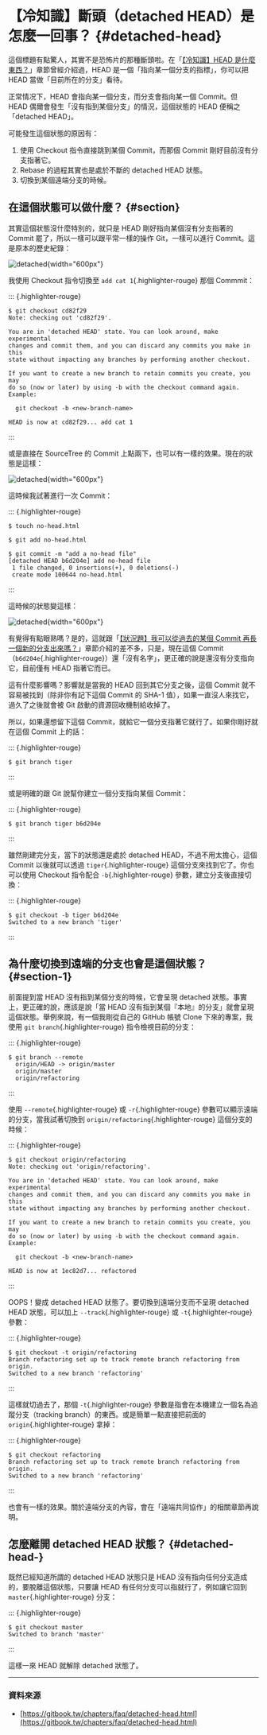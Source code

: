 
【冷知識】斷頭（detached HEAD）是怎麼一回事？ {#detached-head}
=============================================

這個標題有點驚人，其實不是恐怖片的那種斷頭啦。在「[【冷知識】HEAD
是什麼東西？](/chapters/using-git/what-is-head.html)」章節曾經介紹過，HEAD
是一個「指向某一個分支的指標」，你可以把 HEAD
當做「目前所在的分支」看待。

正常情况下，HEAD 會指向某一個分支，而分支會指向某一個 Commit。但 HEAD
偶爾會發生「沒有指到某個分支」的情況，這個狀態的 HEAD 便稱之「detached
HEAD」。

可能發生這個狀態的原因有：

1.  使用 Checkout 指令直接跳到某個 Commit，而那個 Commit
    剛好目前沒有分支指著它。
2.  Rebase 的過程其實也是處於不斷的 detached HEAD 狀態。
3.  切換到某個遠端分支的時候。

在這個狀態可以做什麼？ {#section}
----------------------

其實這個狀態沒什麼特別的，就只是 HEAD 剛好指向某個沒有分支指著的 Commit
罷了，所以一樣可以跟平常一樣的操作 Git，一樣可以進行
Commit。這是原本的歷史紀錄：

![detached](https://gitbook.tw/images/tw/faq/detached-head/detached-head0.png){width="600px"}

我使用 Checkout 指令切換至 `add cat 1`{.highlighter-rouge} 那個
Commmit：

::: {.highlighter-rouge}
``` {.highlight}
$ git checkout cd82f29
Note: checking out 'cd82f29'.

You are in 'detached HEAD' state. You can look around, make experimental
changes and commit them, and you can discard any commits you make in this
state without impacting any branches by performing another checkout.

If you want to create a new branch to retain commits you create, you may
do so (now or later) by using -b with the checkout command again. Example:

  git checkout -b <new-branch-name>

HEAD is now at cd82f29... add cat 1
```
:::

或是直接在 SourceTree 的 Commit
上點兩下，也可以有一樣的效果。現在的狀態是這樣：

![detached](https://gitbook.tw/images/tw/faq/detached-head/detached-head1.png){width="600px"}

這時候我試著進行一次 Commit：

::: {.highlighter-rouge}
``` {.highlight}
$ touch no-head.html

$ git add no-head.html

$ git commit -m "add a no-head file"
[detached HEAD b6d204e] add no-head file
 1 file changed, 0 insertions(+), 0 deletions(-)
 create mode 100644 no-head.html
```
:::

這時候的狀態變這樣：

![detached](https://gitbook.tw/images/tw/faq/detached-head/detached-head2.png){width="600px"}

有覺得有點眼熟嗎？是的，這就跟「[【狀況題】我可以從過去的某個 Commit
再長一個新的分支出來嗎？](/chapters/branch/branch-from-old-commit.html)」章節介紹的差不多，只是，現在這個
Commit（`b6d204e`{.highlighter-rouge}）還「沒有名字」，更正確的說是還沒有分支指向它，目前僅有
HEAD 指著它而已。

這有什麼影響嗎？影響就是當我的 HEAD 回到其它分支之後，這個 Commit
就不容易被找到（除非你有記下這個 Commit 的 SHA-1
值），如果一直沒人來找它，過久了之後就會被 Git
啟動的資源回收機制給收掉了。

所以，如果還想留下這個
Commit，就給它一個分支指著它就行了。如果你剛好就在這個 Commit 上的話：

::: {.highlighter-rouge}
``` {.highlight}
$ git branch tiger
```
:::

或是明確的跟 Git 說幫你建立一個分支指向某個 Commit：

::: {.highlighter-rouge}
``` {.highlight}
$ git branch tiger b6d204e
```
:::

雖然剛建完分支，當下的狀態還是處於 detached HEAD，不過不用太擔心，這個
Commit 以後就可以透過 `tiger`{.highlighter-rouge}
這個分支來找到它了。你也可以使用 Checkout 指令配合
`-b`{.highlighter-rouge} 參數，建立分支後直接切換：

::: {.highlighter-rouge}
``` {.highlight}
$ git checkout -b tiger b6d204e
Switched to a new branch 'tiger'
```
:::

為什麼切換到遠端的分支也會是這個狀態？ {#section-1}
--------------------------------------

前面提到當 HEAD 沒有指到某個分支的時候，它會呈現 detached
狀態。事實上，更正確的說，應該是說「當 HEAD
沒有指到某個『本地』的分支」就會呈現這個狀態。舉例來說，有一個我剛從自己的
GitHub 帳號 Clone 下來的專案，我使用 `git branch`{.highlighter-rouge}
指令檢視目前的分支：

::: {.highlighter-rouge}
``` {.highlight}
$ git branch --remote
  origin/HEAD -> origin/master
  origin/master
  origin/refactoring
```
:::

使用 `--remote`{.highlighter-rouge} 或 `-r`{.highlighter-rouge}
參數可以顯示遠端的分支，當我試著切換到
`origin/refactoring`{.highlighter-rouge} 這個分支的時候：

::: {.highlighter-rouge}
``` {.highlight}
$ git checkout origin/refactoring
Note: checking out 'origin/refactoring'.

You are in 'detached HEAD' state. You can look around, make experimental
changes and commit them, and you can discard any commits you make in this
state without impacting any branches by performing another checkout.

If you want to create a new branch to retain commits you create, you may
do so (now or later) by using -b with the checkout command again. Example:

  git checkout -b <new-branch-name>

HEAD is now at 1ec82d7... refactored
```
:::

OOPS！變成 detached HEAD 狀態了。要切換到遠端分支而不呈現 detached HEAD
狀態，可以加上 `--track`{.highlighter-rouge} 或 `-t`{.highlighter-rouge}
參數：

::: {.highlighter-rouge}
``` {.highlight}
$ git checkout -t origin/refactoring
Branch refactoring set up to track remote branch refactoring from origin.
Switched to a new branch 'refactoring'
```
:::

這樣就切過去了，那個 `-t`{.highlighter-rouge}
參數是指會在本機建立一個名為追蹤分支（tracking
branch）的東西。或是簡單一點直接把前面的 `origin`{.highlighter-rouge}
拿掉：

::: {.highlighter-rouge}
``` {.highlight}
$ git checkout refactoring
Branch refactoring set up to track remote branch refactoring from origin.
Switched to a new branch 'refactoring'
```
:::

也會有一樣的效果。關於遠端分支的內容，會在「遠端共同協作」的相關章節再說明。

怎麼離開 detached HEAD 狀態？ {#detached-head-}
-----------------------------

既然已經知道所謂的 detached HEAD 狀態只是 HEAD
沒有指向任何分支造成的，要脫離這個狀態，只要讓 HEAD
有任何分支可以指就行了，例如讓它回到 `master`{.highlighter-rouge} 分支：

::: {.highlighter-rouge}
``` {.highlight}
$ git checkout master
Switched to branch 'master'
```
:::

這樣一來 HEAD 就解除 detached 狀態了。

-------------------------------------------------------------

### 資料來源
* [https://gitbook.tw/chapters/faq/detached-head.html](https://gitbook.tw/chapters/faq/detached-head.html)